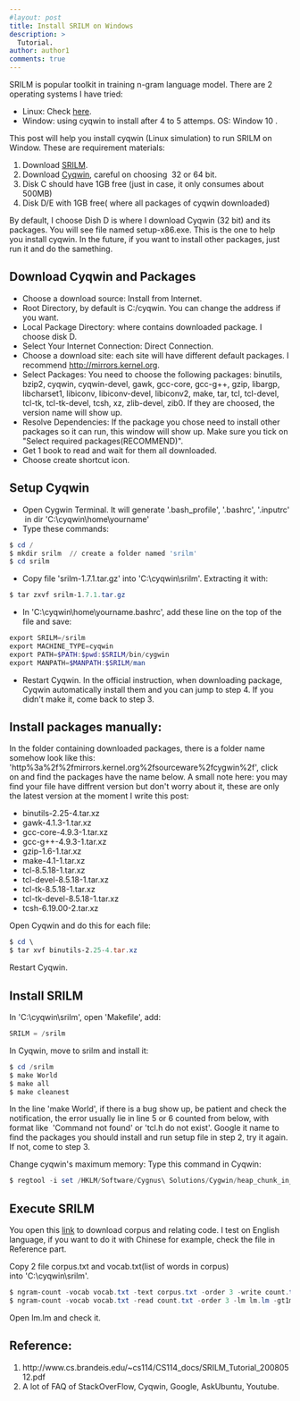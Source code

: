 ```yaml
---
#layout: post
title: Install SRILM on Windows
description: >
  Tutorial.
author: author1
comments: true
---
```


SRILM is popular toolkit in training n-gram language model. There are 2 operating systems I have tried:
- Linux: Check <a href="/blog/2016-04-22-install-srilm-ubuntu">here</a>.
- Window: using cyqwin to install after 4 to 5 attemps. OS: Window 10 .

This post will help you install cyqwin (Linux simulation) to run SRILM on Window. These are requirement materials:
<ol>
  <li>Download <a href="http://www.speech.sri.com/projects/srilm/download.html">SRILM</a>.</li>
  <li>Download <a href="https://cygwin.com/install.html">Cyqwin</a>, careful on choosing  32 or 64 bit.</li>
  <li>Disk C should have 1GB free (just in case, it only consumes about 500MB)</li>
  <li>Disk D/E with 1GB free( where all packages of cyqwin downloaded)</li>
</ol>

By default, I choose Dish D is where I download Cyqwin (32 bit) and its packages. You will see file named setup-x86.exe. This is the one to help you install cyqwin. In the future, if you want to install other packages, just run it and do the samething.

## Download Cyqwin and Packages

- Choose a download source: Install from Internet.
- Root Directory, by default is C:/cyqwin. You can change the address if you want.
- Local Package Directory: where contains downloaded package. I choose disk D.
- Select Your Internet Connection: Direct Connection.
- Choose a download site: each site will have different default packages. I recommend http://mirrors.kernel.org.
- Select Packages: You need to choose the following packages: binutils, bzip2, cyqwin, cyqwin-devel, gawk, gcc-core, gcc-g++, gzip, libargp, libcharset1, libiconv, libiconv-devel, libiconv2, make, tar, tcl, tcl-devel, tcl-tk, tcl-tk-devel, tcsh, xz, zlib-devel, zib0. If they are choosed, the version name will show up.
- Resolve Dependencies: If the package you chose need to install other packages so it can run, this window will show up. Make sure you tick on "Select required packages(RECOMMEND)".
- Get 1 book to read and wait for them all downloaded.
- Choose create shortcut icon.

## Setup Cyqwin

- Open Cygwin Terminal. It will generate '.bash_profile', '.bashrc', '.inputrc'  in dir 'C:\cyqwin\home\yourname\'
- Type these commands:
```powershell
$ cd /
$ mkdir srilm  // create a folder named 'srilm'
$ cd srilm
```

- Copy file 'srilm-1.7.1.tar.gz' into 'C:\cyqwin\srilm'. Extracting it with:
```powershell
$ tar zxvf srilm-1.7.1.tar.gz
```
- In 'C:\cyqwin\home\yourname\.bashrc', add these line on the top of the file and save:
```powershell
export SRILM=/srilm
export MACHINE_TYPE=cyqwin
export PATH=$PATH:$pwd:$SRILM/bin/cygwin
export MANPATH=$MANPATH:$SRILM/man
```

- Restart Cyqwin.
In the official instruction, when downloading package, Cyqwin automatically install them and you can jump to step 4. If you didn't make it, come back to step 3.

## Install packages manually:

In the folder containing downloaded packages, there is a folder name somehow look like this: 'http%3a%2f%2fmirrors.kernel.org%2fsourceware%2fcygwin%2f', click on and find the packages have the name below. A small note here: you may find your file have diffrent version but don't worry about it, these are only the latest version at the moment I write this post:

- binutils-2.25-4.tar.xz
- gawk-4.1.3-1.tar.xz
- gcc-core-4.9.3-1.tar.xz
- gcc-g++-4.9.3-1.tar.xz
- gzip-1.6-1.tar.xz
- make-4.1-1.tar.xz
- tcl-8.5.18-1.tar.xz
- tcl-devel-8.5.18-1.tar.xz
- tcl-tk-8.5.18-1.tar.xz
- tcl-tk-devel-8.5.18-1.tar.xz
- tcsh-6.19.00-2.tar.xz

Open Cyqwin and do this for each file:

```powershell
$ cd \
$ tar xvf binutils-2.25-4.tar.xz
```

Restart Cyqwin.

## Install SRILM

In 'C:\cyqwin\srilm', open 'Makefile', add:
```powershell
SRILM = /srilm
```

In Cyqwin, move to srilm and install it:

```powershell
$ cd /srilm
$ make World
$ make all
$ make cleanest
```

In the line 'make World', if there is a bug show up, be patient and check the notification, the error usually lie in line 5 or 6 counted from below, with format like  'Command not found' or 'tcl.h do not exist'. Google it name to find the packages you should install and run setup file in step 2, try it again. If not, come to step 3.

Change cyqwin's maximum memory: Type this command in Cyqwin:

```powershell
$ regtool -i set /HKLM/Software/Cygnus\ Solutions/Cygwin/heap_chunk_in_mb 2048
```

## Execute SRILM

You open this <a href="https://github.com/hovinh/srilm">link</a> to download corpus and relating code. I test on English language, if you want to do it with Chinese for example, check the file in Reference part.

Copy 2 file corpus.txt and vocab.txt(list of words in corpus) into 'C:\cyqwin\srilm'.

```powershell
$ ngram-count -vocab vocab.txt -text corpus.txt -order 3 -write count.txt -unk
$ ngram-count -vocab vocab.txt -read count.txt -order 3 -lm lm.lm -gt1min 3 -gt1max 7 -gt2min 3 -gt2max 7 -gt3min 3 -gt3max 7
```
Open lm.lm and check it.

## Reference:
<ol>
  <li>http://www.cs.brandeis.edu/~cs114/CS114_docs/SRILM_Tutorial_20080512.pdf</li>
  <li>A lot of FAQ of StackOverFlow, Cyqwin, Google, AskUbuntu, Youtube.</li>
</ol>

